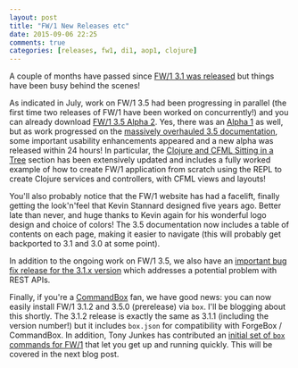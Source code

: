 ```yaml
---
layout: post
title: "FW/1 New Releases etc"
date: 2015-09-06 22:25
comments: true
categories: [releases, fw1, di1, aop1, clojure]
---
```

A couple of months have passed since [FW/1 3.1 was released](http://framework-one.github.io/blog/2015/07/12/fw1-3-1-released/) but things have been busy behind the scenes!

As indicated in July, work on FW/1 3.5 had been progressing in parallel (the first time two releases of FW/1 have been worked on concurrently!) and you can already download [FW/1 3.5 Alpha 2](https://github.com/framework-one/fw1/releases/tag/v3.5.0-alpha2).
Yes, there was an [Alpha 1](https://github.com/framework-one/fw1/releases/tag/v3.5.0-alpha1) as well, but as work progressed on the [massively overhauled 3.5 documentation](http://framework-one.github.io/documentation/3.5/), some important usability enhancements
appeared and a new alpha was released within 24 hours! In particular, the [Clojure and CFML Sitting in a Tree](http://framework-one.github.io/documentation/3.5/cfml-and-clojure.html) section has been extensively updated and includes a fully worked example of
how to create FW/1 application from scratch using the REPL to create Clojure services and controllers, with CFML views and layouts!

You'll also probably notice that the FW/1 website has had a facelift, finally getting the look'n'feel that Kevin Stannard designed five years ago. Better late than never, and huge thanks to Kevin again for his wonderful logo design and choice of colors!
The 3.5 documentation now includes a table of contents on each page, making it easier to navigate (this will probably get backported to 3.1 and 3.0 at some point).

In addition to the ongoing work on FW/1 3.5, we also have an [important bug fix release for the 3.1.x version](https://github.com/framework-one/fw1/releases/tag/v3.1.1) which addresses a potential problem with REST APIs.

Finally, if you're a [CommandBox](https://www.ortussolutions.com/products/commandbox) fan, we have good news: you can now easily install FW/1 3.1.2 and 3.5.0 (prerelease) via `box`. I'll be blogging about this shortly. The 3.1.2 release is exactly the same as 3.1.1 (including the version number!)
but it includes `box.json` for compatibility with ForgeBox / CommandBox. In addition, Tony Junkes has contributed an [initial set of `box` commands for FW/1](https://github.com/framework-one/fw1-commands) that let you get up and running quickly. This will be covered in the next blog post.
